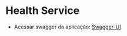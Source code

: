 # Health Service

- Acessar swagger da aplicação: [Swagger-UI](http://localhost:8080/swagger-ui.html)
